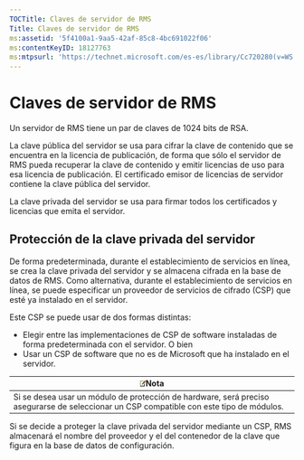 ```yaml
---
TOCTitle: Claves de servidor de RMS
Title: Claves de servidor de RMS
ms:assetid: '5f4100a1-9aa5-42af-85c8-4bc691022f06'
ms:contentKeyID: 18127763
ms:mtpsurl: 'https://technet.microsoft.com/es-es/library/Cc720280(v=WS.10)'
---
```


Claves de servidor de RMS
=========================

Un servidor de RMS tiene un par de claves de 1024 bits de RSA.

La clave pública del servidor se usa para cifrar la clave de contenido que se encuentra en la licencia de publicación, de forma que sólo el servidor de RMS pueda recuperar la clave de contenido y emitir licencias de uso para esa licencia de publicación. El certificado emisor de licencias de servidor contiene la clave pública del servidor.

La clave privada del servidor se usa para firmar todos los certificados y licencias que emita el servidor.

Protección de la clave privada del servidor
-------------------------------------------

De forma predeterminada, durante el establecimiento de servicios en línea, se crea la clave privada del servidor y se almacena cifrada en la base de datos de RMS. Como alternativa, durante el establecimiento de servicios en línea, se puede especificar un proveedor de servicios de cifrado (CSP) que esté ya instalado en el servidor.

Este CSP se puede usar de dos formas distintas:

-   Elegir entre las implementaciones de CSP de software instaladas de forma predeterminada con el servidor.
    O bien
-   Usar un CSP de software que no es de Microsoft que ha instalado en el servidor.

| ![](images/Cc720280.note(WS.10).gif)Nota                                                                    |
|------------------------------------------------------------------------------------------------------------------------------------------|
| Si se desea usar un módulo de protección de hardware, será preciso asegurarse de seleccionar un CSP compatible con este tipo de módulos. |

Si se decide a proteger la clave privada del servidor mediante un CSP, RMS almacenará el nombre del proveedor y el del contenedor de la clave que figura en la base de datos de configuración.
